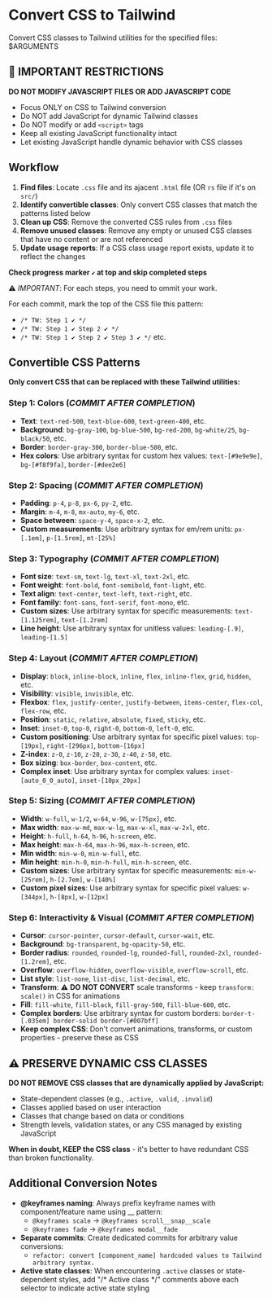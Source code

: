 # Convert CSS to Tailwind

Convert CSS classes to Tailwind utilities for the specified files: $ARGUMENTS

## 🚨 IMPORTANT RESTRICTIONS

**DO NOT MODIFY JAVASCRIPT FILES OR ADD JAVASCRIPT CODE**
- Focus ONLY on CSS to Tailwind conversion
- Do NOT add JavaScript for dynamic Tailwind classes
- Do NOT modify or add `<script>` tags
- Keep all existing JavaScript functionality intact
- Let existing JavaScript handle dynamic behavior with CSS classes

## Workflow

1. **Find files**: Locate `.css` file and its ajacent `.html` file (OR `rs` file if it's on `src/`)
2. **Identify convertible classes**: Only convert CSS classes that match the patterns listed below
3. **Clean up CSS**: Remove the converted CSS rules from `.css` files
4. **Remove unused classes**: Remove any empty or unused CSS classes that have no content or are not referenced
5. **Update usage reports**: If a CSS class usage report exists, update it to reflect the changes

**Check progress marker `✔️` at top and skip completed steps**

⚠️ *IMPORTANT*: For each steps, you need to ommit your work.

For each commit, mark the top of the CSS file this pattern:
- `/* TW: Step 1 ✔️ */`
- `/* TW: Step 1 ✔️ Step 2 ✔️ */`
- `/* TW: Step 1 ✔️ Step 2 ✔️ Step 3 ✔️ */` etc.


## Convertible CSS Patterns

**Only convert CSS that can be replaced with these Tailwind utilities:**

### Step 1: Colors (*COMMIT AFTER COMPLETION*)
- **Text**: `text-red-500`, `text-blue-600`, `text-green-400`, etc.
- **Background**: `bg-gray-100`, `bg-blue-500`, `bg-red-200`, `bg-white/25`, `bg-black/50`, etc.  
- **Border**: `border-gray-300`, `border-blue-500`, etc.
- **Hex colors**: Use arbitrary syntax for custom hex values: `text-[#9e9e9e]`, `bg-[#f8f9fa]`, `border-[#dee2e6]`


### Step 2: Spacing (*COMMIT AFTER COMPLETION*)
- **Padding**: `p-4`, `p-8`, `px-6`, `py-2`, etc.
- **Margin**: `m-4`, `m-8`, `mx-auto`, `my-6`, etc.
- **Space between**: `space-y-4`, `space-x-2`, etc.
- **Custom measurements**: Use arbitrary syntax for em/rem units: `px-[.1em]`, `p-[1.5rem]`, `mt-[25%]`


### Step 3: Typography (*COMMIT AFTER COMPLETION*)
- **Font size**: `text-sm`, `text-lg`, `text-xl`, `text-2xl`, etc.
- **Font weight**: `font-bold`, `font-semibold`, `font-light`, etc.
- **Text align**: `text-center`, `text-left`, `text-right`, etc.
- **Font family**: `font-sans`, `font-serif`, `font-mono`, etc.
- **Custom sizes**: Use arbitrary syntax for specific measurements: `text-[1.125rem]`, `text-[1.2rem]`
- **Line height**: Use arbitrary syntax for unitless values: `leading-[.9]`, `leading-[1.5]`


### Step 4: Layout (*COMMIT AFTER COMPLETION*)
- **Display**: `block`, `inline-block`, `inline`, `flex`, `inline-flex`, `grid`, `hidden`, etc.
- **Visibility**: `visible`, `invisible`, etc.
- **Flexbox**:  `flex`, `justify-center`, `justify-between`, `items-center`, `flex-col`, `flex-row`, etc.
- **Position**: `static`, `relative`, `absolute`, `fixed`, `sticky`, etc.
- **Inset**: `inset-0`, `top-0`, `right-0`, `bottom-0`, `left-0`, etc.
- **Custom positioning**: Use arbitrary syntax for specific pixel values: `top-[19px]`, `right-[296px]`, `bottom-[16px]`
- **Z-index**: `z-0`, `z-10`, `z-20`, `z-30`, `z-40`, `z-50`, etc.
- **Box sizing**: `box-border`, `box-content`, etc.
- **Complex inset**: Use arbitrary syntax for complex values: `inset-[auto_0_0_auto]`, `inset-[10px_20px]`


### Step 5: Sizing (*COMMIT AFTER COMPLETION*)
- **Width**: `w-full`, `w-1/2`, `w-64`, `w-96`, `w-[75px]`, etc.
- **Max width**: `max-w-md`, `max-w-lg`, `max-w-xl`, `max-w-2xl`, etc.
- **Height**: `h-full`, `h-64`, `h-96`, `h-screen`, etc.
- **Max height**: `max-h-64`, `max-h-96`, `max-h-screen`, etc.
- **Min width**: `min-w-0`, `min-w-full`, etc.
- **Min height**: `min-h-0`, `min-h-full`, `min-h-screen`, etc.
- **Custom sizes**: Use arbitrary syntax for specific measurements: `min-w-[25rem]`, `h-[2.7em]`, `w-[140%]`
- **Custom pixel sizes**: Use arbitrary syntax for specific pixel values: `w-[344px]`, `h-[8px]`, `w-[12px]`


### Step 6: Interactivity & Visual (*COMMIT AFTER COMPLETION*)
- **Cursor**: `cursor-pointer`, `cursor-default`, `cursor-wait`, etc.
- **Background**: `bg-transparent`, `bg-opacity-50`, etc.
- **Border radius**: `rounded`, `rounded-lg`, `rounded-full`, `rounded-2xl`, `rounded-[1.2rem]`, etc.
- **Overflow**: `overflow-hidden`, `overflow-visible`, `overflow-scroll`, etc.
- **List style**: `list-none`, `list-disc`, `list-decimal`, etc.
- **Transform**: ⚠️ **DO NOT CONVERT** scale transforms - keep `transform: scale()` in CSS for animations
- **Fill**: `fill-white`, `fill-black`, `fill-gray-500`, `fill-blue-600`, etc.
- **Complex borders**: Use arbitrary syntax for custom borders: `border-t-[.035em] border-solid border-[#007bff]`
- **Keep complex CSS**: Don't convert animations, transforms, or custom properties - preserve these as CSS

## ⚠️ PRESERVE DYNAMIC CSS CLASSES

**DO NOT REMOVE CSS classes that are dynamically applied by JavaScript:**
- State-dependent classes (e.g., `.active`, `.valid`, `.invalid`)
- Classes applied based on user interaction
- Classes that change based on data or conditions
- Strength levels, validation states, or any CSS managed by existing JavaScript

**When in doubt, KEEP the CSS class** - it's better to have redundant CSS than broken functionality.



## Additional Conversion Notes

- **@keyframes naming**: Always prefix keyframe names with component/feature name using __ pattern:
  - `@keyframes scale` → `@keyframes scroll__snap__scale`
  - `@keyframes fade` → `@keyframes modal__fade`
- **Separate commits**: Create dedicated commits for arbitrary value conversions:
  - `refactor: convert [component_name] hardcoded values to Tailwind arbitrary syntax.`
- **Active state classes**: When encountering `.active` classes or state-dependent styles, add "/* Active class */" comments above each selector to indicate active state styling
